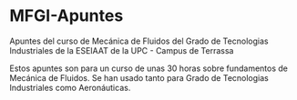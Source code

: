 # MFGI-Apuntes
Apuntes del curso de Mecánica de Fluidos del Grado de Tecnologias Industriales de la ESEIAAT de la UPC - Campus de Terrassa

Estos apuntes son para un curso de unas 30 horas sobre fundamentos de Mecánica de Fluidos. Se han usado tanto para Grado de Tecnologias Industriales 
como Aeronáuticas.
